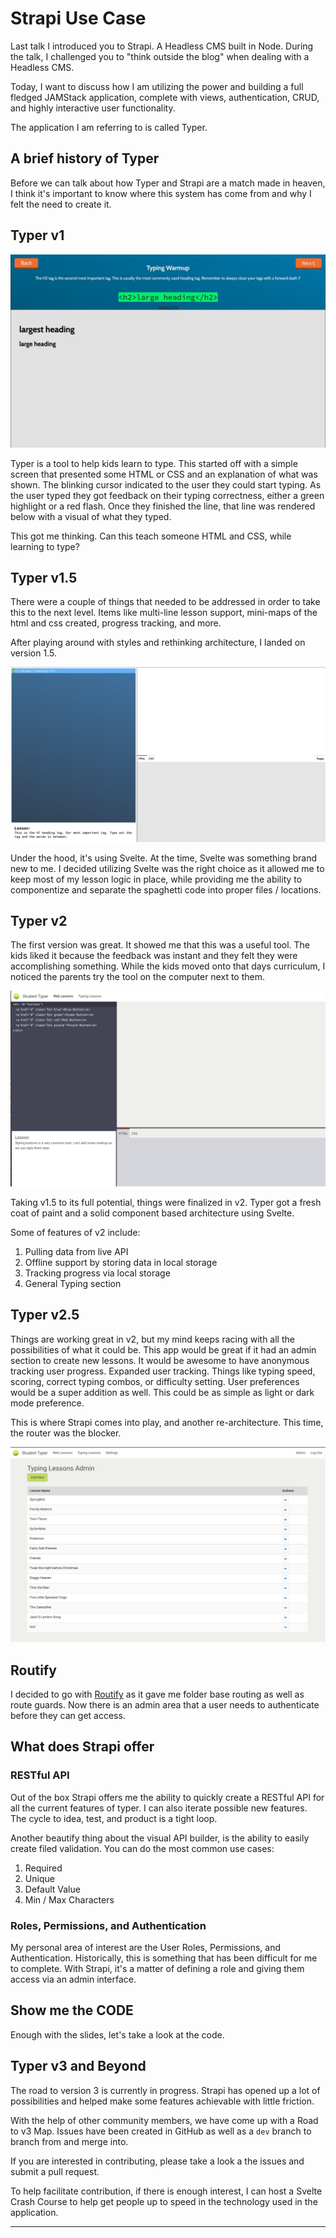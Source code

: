 # Strapi Use Case

Last talk I introduced you to Strapi. A Headless CMS built in Node. During the talk, I challenged you to "think outside the blog" when dealing with a Headless CMS.

Today, I want to discuss how I am utilizing the power and building a full fledged JAMStack application, complete with views, authentication, CRUD, and highly interactive user functionality.

The application I am referring to is called Typer. 

## A brief history of Typer

Before we can talk about how Typer and Strapi are a match made in heaven, I think it's important to know where this system has come from and why I felt the need to create it.

## Typer v1

![Typer Version 1][typer-v1]

Typer is a tool to help kids learn to type. This started off with a simple screen that presented some HTML or CSS and an explanation of what was shown. The blinking cursor indicated to the user they could start typing. As the user typed they got feedback on their typing correctness, either a green highlight or a red flash. Once they finished the line, that line was rendered below with a visual of what they typed.

This got me thinking. Can this teach someone HTML and CSS, while learning to type?

## Typer v1.5

There were a couple of things that needed to be addressed in order to take this to the next level. Items like multi-line lesson support, mini-maps of the html and css created, progress tracking, and more.

After playing around with styles and rethinking architecture, I landed on version 1.5.

![Typer Version 1.5][typer-v1.5]

Under the hood, it's using Svelte. At the time, Svelte was something brand new to me. I decided utilizing Svelte was the right choice as it allowed me to keep most of my lesson logic in place, while providing me the ability to componentize and separate the spaghetti code into proper files / locations.

## Typer v2

The first version was great. It showed me that this was a useful tool. The kids liked it because the feedback was instant and they felt they were accomplishing something. While the kids moved onto that days curriculum, I noticed the parents try the tool on the computer next to them.

![Typer Version 2][typer-v2]

Taking v1.5 to its full potential, things were finalized in v2. Typer got a fresh coat of paint and a solid component based architecture using Svelte. 

Some of features of v2 include:

1. Pulling data from live API
2. Offline support by storing data in local storage
3. Tracking progress via local storage
4. General Typing section

## Typer v2.5

Things are working great in v2, but my mind keeps racing with all the possibilities of what it could be. This app would be great if it had an admin section to create new lessons. It would be awesome to have anonymous tracking user progress. Expanded user tracking. Things like typing speed, scoring, correct typing combos, or difficulty setting. User preferences would be a super addition as well. This could be as simple as light or dark mode preference. 

This is where Strapi comes into play, and another re-architecture. This time, the router was the blocker. 

![Typer 2.5][typer-v2.5]

## Routify

I decided to go with [Routify](https://routify.dev/) as it gave me folder base routing as well as route guards. Now there is an admin area that a user needs to authenticate before they can get access. 

## What does Strapi offer

### RESTful API

Out of the box Strapi offers me the ability to quickly create a RESTful API for all the current features of typer. I can also iterate possible new features. The cycle to idea, test, and product is a tight loop. 

Another beautify thing about the visual API builder, is the ability to easily create filed validation. You can do the most common use cases: 

1. Required
2. Unique
3. Default Value
4. Min / Max Characters

### Roles, Permissions, and Authentication

My personal area of interest are the User Roles, Permissions, and Authentication. Historically, this is something that has been difficult for me to complete. With Strapi, it's a matter of defining a role and giving them access via an admin interface.

## Show me the CODE

Enough with the slides, let's take a look at the code. 

## Typer v3 and Beyond

The road to version 3 is currently in progress. Strapi has opened up a lot of possibilities and helped make some features achievable with little friction. 

With the help of other community members, we have come up with a Road to v3 Map. Issues have been created in GitHub as well as a `dev` branch to branch from and merge into. 

If you are interested in contributing, please take a look a the issues and submit a pull request.

To help facilitate contribution, if there is enough interest, I can host a Svelte Crash Course to help get people up to speed in the technology used in the application.

-----
[typer-v1]: ./images/typer-v1.png
[typer-v1.5]: ./images/typer-v1.5.png
[typer-v2]: ./images/typer-v2.png
[typer-v2.5]: ./images/typer-v2.5.png